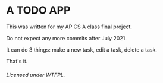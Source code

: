 # A TODO APP

This was written for my AP CS A class final project.

Do not expect any more commits after July 2021.

It can do 3 things: make a new task, edit a task, delete a task.

That's it.

###### Licensed under WTFPL.